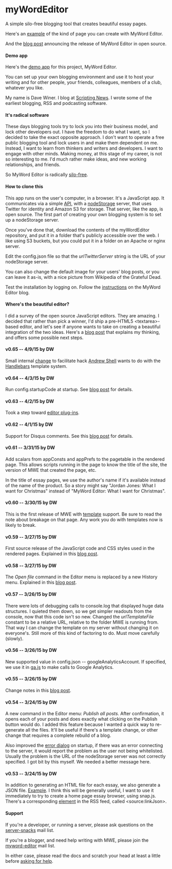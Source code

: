 # myWordEditor

A simple silo-free blogging tool that creates beautiful essay pages. 

Here's an <a href="http://myword.io/users/davewiner/essays/030.html">example</a> of the kind of page you can create with MyWord Editor.

And the <a href="http://scripting.com/2015/03/23/mywordEditorIsOpenSource.html">blog post</a> announcing the release of MyWord Editor in open source.

#### Demo app

Here's the <a href="http://myword.io/editor/">demo app</a> for this project, MyWord Editor.

You can set up your own blogging environment and use it to host your writing and for other people, your friends, colleagues, members of a club, whatever you like.

My name is Dave Winer. I blog at <a href="http://scripting.com/">Scripting News</a>. I wrote some of the earliest blogging, RSS and podcasting software. 

#### It's radical software

These days blogging tools try to lock you into their business model, and lock other developers out. I have the freedom to do what I want, so I decided to take the exact opposite approach. I don't  want to operate a free public blogging tool and lock users in and make them dependent on me. Instead, I want to learn from thinkers and writers and developers. I want to engage with other minds. Making money, at this stage of my career, is not so interesting to me. I'd much rather make ideas, and new working relationships, and friends. 

So MyWord Editor is radically <a href="http://scripting.com/2015/03/19/mywordEditorWillBeSilofreeFromTheStart.html">silo-free</a>. 

#### How to clone this

This app runs on the user's computer, in a browser. It's a JavaScript app. It communicates via a simple <a href="http://api.nodestorage.io/api.js">API</a>, with a <a href="https://github.com/scripting/nodeStorage">nodeStorage</a> server, that uses Twitter for identity and Amazon S3 for storage. That server, like the app, is open source. The first part of creating your own blogging system is to set up a nodeStorage server. 

Once you've done that, download the contents of the myWordEditor repository, and put it in a folder that's publicly accessible over the web. I like using S3 buckets, but you could put it in a folder on an Apache or nginx server. 

Edit the config.json file so that the <i>urlTwitterServer</i> string is the URL of your nodeStorage server. 

You can also change the default image for your users' blog posts, or you can leave it as-is, with a nice picture from Wikipedia of the Grateful Dead. 

Test the installation by logging on. Follow the <a href="http://myword.smallpict.com/2015/03/06/welcomeToMywordEditor.html">instructions</a> on the MyWord Editor blog.

#### Where's the beautiful editor?

I did a survey of the open source JavaScript editors. They are amazing. I decided that rather than pick a winner, I'd ship a pre-HTML5 &lt;textarea>-based editor, and let's see if anyone wants to take on creating a beautiful integration of the two ideas. Here's a <a href="http://scripting.com/2015/03/20/beautifulJavascriptEditors.html">blog post</a> that explains my thinking, and offers some possible next steps.

#### v0.65 -- 4/9/15 by DW

Small internal <a href="http://myword.smallpict.com/2015/04/09/mywordEditorV065.html">change</a> to facilitate hack <a href="https://groups.google.com/forum/#!msg/server-snacks/GxAVB43bJuI/roD-JeRUbOQJ">Andrew Shell</a> wants to do with the <a href="http://handlebarsjs.com/">Handlebars</a> template system.

#### v0.64 -- 4/3/15 by DW

Run config.startupCode at startup. See <a href="http://myword.smallpict.com/2015/04/03/codeThatRunsAtStartup.html">blog post</a> for details.

#### v0.63 -- 4/2/15 by DW

Took a step toward <a href="http://myword.smallpict.com/2015/04/02/towardEditorPlugins.html">editor plug-ins</a>. 

#### v0.62 -- 4/1/15 by DW

Support for Disqus comments. See this <a href="http://myword.smallpict.com/2015/04/01/disqusCommentsInMyword.html">blog post</a> for details.

#### v0.61 -- 3/31/15 by DW

Add scalars from appConsts and appPrefs to the pagetable in the rendered page. This allows scripts running in the page to know the title of the site, the version of MWE that created the page, etc.

In the title of essay pages, we use the author's name if it's available instead of the name of the product. So a story might say "Jordan Jones: What I want for Christmas" instead of "MyWord Editor: What I want for Christmas". 

#### v0.60 -- 3/30/15 by DW

This is the first release of MWE with <a href="http://myword.smallpict.com/2015/03/30/templatesInMyword.html">template</a> support. Be sure to read the note about breakage on that page. Any work you do with templates now is likely to break. 

#### v0.59 -- 3/27/15 by DW

First source release of the JavaScript code and CSS styles used in the rendered pages. Explained in this <a href="http://myword.smallpict.com/2015/03/27/mywordEditorV059.html">blog post</a>. 

#### v0.58 -- 3/27/15 by DW

The *Open file* command in the Editor menu is replaced by a new History menu. Explained in this <a href="http://myword.smallpict.com/2015/03/27/theHistoryMenu.html">blog post</a>.

#### v0.57 -- 3/26/15 by DW

There were lots of debugging calls to console.log that displayed huge data structures. I quieted them down, so we get simpler readouts from the console, now that this code isn't so new. Changed the <i>urlTemplateFile</i> constant to be a relative URL, relative to the folder MWE is running from. That way I can change the template on my server without changing it on everyone's. Still more of this kind of factoring to do. Must move carefully (slowly).

#### v0.56 -- 3/26/15 by DW

New supported value in config.json -- googleAnalyticsAccount. If specified, we use it in <a href="https://github.com/scripting/myWordEditor/blob/master/lib/ga.js">ga.js</a> to make calls to Google Analytics. 

#### v0.55 -- 3/26/15 by DW

Change notes in this <a href="http://myword.smallpict.com/2015/03/26/mywordEditorV055.html">blog post</a>.

#### v0.54 -- 3/24/15 by DW

A new command in the Editor menu: <i>Publish all posts.</i> After confirmation, it opens each of your posts and does exactly what clicking on the Publish button would do. I added this feature because I wanted a quick way to re-generate all the files. It'll be useful if there's a template change, or other change that requires a complete rebuild of a blog.

Also improved the <a href="http://scripting.com/2015/03/24/errorDialog.png">error dialog</a> on startup, if there was an error connecting to the server, it would report the problem as the user not being whitelisted. Usually the problem is the URL of the nodeStorage server was not correctly specified. I got bit by this myself. We needed a better message here. 

#### v0.53 -- 3/24/15 by DW

In addition to generating an HTML file for each essay, we also generate a JSON file. <a href="http://myword.io/users/davewiner/essays/017.json">Example</a>. I think this will be generally useful, I want to use it immediately to try to create a home page essay browser, using snap.js. There's a corresponding <a href="https://github.com/scripting/myWordEditor/blob/master/lib/buildrss.js#L146">element</a> in the RSS feed, called &lt;source:linkJson>. 

#### Support

If you're a developer, or running a server, please ask questions on the <a href="https://groups.google.com/forum/?fromgroups#!forum/server-snacks">server-snacks</a> mail list.

If you're a blogger, and need help writing with MWE, please join the <a href="https://groups.google.com/forum/?fromgroups#!forum/myword-editor">myword-editor</a> mail list.

In either case, please read the docs and scratch your head at least a little before <a href="http://scripting.com/2014/03/19/howToAskForHelpWithSoftware.html">asking for help</a>. 


